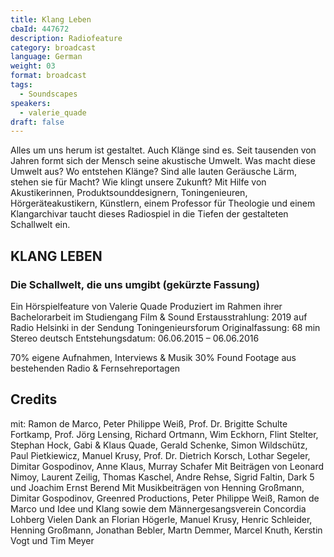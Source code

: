 ```yaml
---
title: Klang Leben
cbaId: 447672
description: Radiofeature
category: broadcast
language: German
weight: 03
format: broadcast
tags:
  - Soundscapes
speakers:
  - valerie_quade
draft: false
---
```

Alles um uns herum ist gestaltet. Auch Klänge sind es. Seit tausenden von Jahren formt sich der Mensch seine akustische Umwelt. Was macht diese Umwelt aus? Wo entstehen Klänge? Sind alle lauten Geräusche Lärm, stehen sie für Macht? Wie klingt unsere Zukunft? Mit Hilfe von Akustikerinnen, Produktsounddesignern, Toningenieuren, Hörgeräteakustikern, Künstlern, einem Professor für Theologie und einem Klangarchivar taucht dieses Radiospiel in die Tiefen der gestalteten Schallwelt ein.

## KLANG LEBEN
### Die Schallwelt, die uns umgibt (gekürzte Fassung)
Ein Hörspielfeature von Valerie Quade
Produziert im Rahmen ihrer Bachelorarbeit im Studiengang Film & Sound
Erstausstrahlung: 2019 auf Radio Helsinki in der Sendung Toningenieursforum
Originalfassung: 68 min Stereo deutsch
Entstehungsdatum: 06.06.2015 – 06.06.2016

70% eigene Aufnahmen, Interviews & Musik
30% Found Footage aus bestehenden Radio & Fernsehreportagen

## Credits
mit: Ramon de Marco, Peter Philippe Weiß, Prof. Dr. Brigitte Schulte Fortkamp, Prof. Jörg Lensing, Richard Ortmann, Wim Eckhorn, Flint Stelter, Stephan Hock, Gabi & Klaus Quade, Gerald Schenke, Simon Wildschütz, Paul Pietkiewicz, Manuel Krusy, Prof. Dr. Dietrich Korsch, Lothar Segeler, Dimitar Gospodinov, Anne Klaus, Murray Schafer
Mit Beiträgen von Leonard Nimoy, Laurent Zeilig, Thomas Kaschel, Andre Rehse, Sigrid Faltin, Dark 5 und Joachim Ernst Berend
Mit Musikbeiträgen von Henning Großmann, Dimitar Gospodinov, Greenred Productions, Peter Philippe Weiß, Ramon de Marco und Idee und Klang sowie dem Männergesangsverein Concordia Lohberg
Vielen Dank an Florian Högerle, Manuel Krusy, Henric Schleider, Henning Großmann, Jonathan Bebler, Martn Demmer, Marcel Knuth, Kerstin Vogt und Tim Meyer

